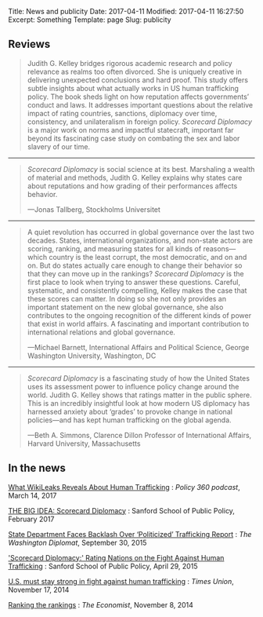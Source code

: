 Title: News and publicity
Date: 2017-04-11
Modified: 2017-04-11 16:27:50
Excerpt: Something
Template: page
Slug: publicity

<div class="row" markdown=1>

<div class="col-sm-6" markdown=1>

## Reviews

> Judith G. Kelley bridges rigorous academic research and policy relevance as
> realms too often divorced. She is uniquely creative in delivering unexpected
> conclusions and hard proof. This study offers subtle insights about what
> actually works in US human trafficking policy. The book sheds light on how
> reputation affects governments’ conduct and laws. It addresses important
> questions about the relative impact of rating countries, sanctions, diplomacy
> over time, consistency, and unilateralism in foreign policy. *Scorecard
> Diplomacy* is a major work on norms and impactful statecraft, important far
> beyond its fascinating case study on combating the sex and labor slavery of
> our time.

---

> *Scorecard Diplomacy* is social science at its best. Marshaling a wealth of
> material and methods, Judith G. Kelley explains why states care about
> reputations and how grading of their performances affects behavior.
>
> —Jonas Tallberg, Stockholms Universitet

---

> A quiet revolution has occurred in global governance over the last two
> decades. States, international organizations, and non-state actors are
> scoring, ranking, and measuring states for all kinds of reasons—which country
> is the least corrupt, the most democratic, and on and on. But do states
> actually care enough to change their behavior so that they can move up in the
> rankings? *Scorecard Diplomacy* is the first place to look when trying to
> answer these questions. Careful, systematic, and consistently compelling,
> Kelley makes the case that these scores can matter. In doing so she not only
> provides an important statement on the new global governance, she also
> contributes to the ongoing recognition of the different kinds of power that
> exist in world affairs. A fascinating and important contribution to
> international relations and global governance.
> 
> —Michael Barnett, International Affairs and Political Science, George Washington University, Washington, DC

---

> *Scorecard Diplomacy* is a fascinating study of how the United States uses
> its assessment power to influence policy change around the world. Judith G.
> Kelley shows that ratings matter in the public sphere. This is an incredibly
> insightful look at how modern US diplomacy has harnessed anxiety about
> ‘grades’ to provoke change in national policies—and has kept human
> trafficking on the global agenda.
> 
> —Beth A. Simmons, Clarence Dillon Professor of International Affairs, Harvard University, Massachusetts

</div>

<div class="col-sm-6" markdown=1>

## In the news

[What WikiLeaks Reveals About Human Trafficking](https://soundcloud.com/sanford-school-duke/ep-41-ranking-countries-can?in=sanford-school-duke/sets/policy-360-with-kelly-brownell)
:   *Policy 360 podcast*, March 14, 2017

[THE BIG IDEA: Scorecard Diplomacy](https://dukesanford.atavist.com/the-big-idea-scorecard-diplomacy)
:   Sanford School of Public Policy, February 2017

[State Department Faces Backlash Over ‘Politicized’ Trafficking Report](http://washdiplomat.com/index.php?option=com_content&id=12470%3Astate-department-faces-backlash-over-politicized-trafficking-report&Itemid=428)
:   *The Washington Diplomat*, September 30, 2015

['Scorecard Diplomacy:' Rating Nations on the Fight Against Human Trafficking](https://sanford.duke.edu/articles/%E2%80%98scorecard-diplomacy%E2%80%99-rating-nations-fight-against-human-trafficking)
:   Sanford School of Public Policy, April 29, 2015

[U.S. must stay strong in fight against human trafficking](http://www.timesunion.com/opinion/article/U-S-must-stay-strong-in-fight-against-human-5899201.php)
:   *Times Union*, November 17, 2014

[Ranking the rankings](http://www.economist.com/news/international/21631039-international-comparisons-are-popular-influentialand-sometimes-flawed-ranking-rankings)
:   *The Economist*, November 8, 2014

</div>

</div>
